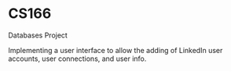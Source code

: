 # CS166
Databases Project

Implementing a user interface to allow the adding of LinkedIn user accounts, user connections, and user info.
